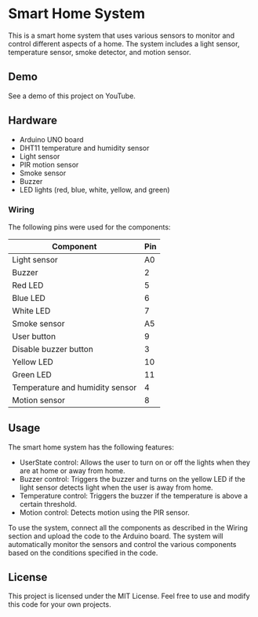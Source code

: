 # Smart Home System

This is a smart home system that uses various sensors to monitor and control different aspects of a home. The system includes a light sensor, temperature sensor, smoke detector, and motion sensor.

## Demo
See a demo of this project on YouTube.

## Hardware
- Arduino UNO board
- DHT11 temperature and humidity sensor
- Light sensor
- PIR motion sensor
- Smoke sensor
- Buzzer
- LED lights (red, blue, white, yellow, and green)

### Wiring
The following pins were used for the components:

| Component | Pin |
|-----------|-----|
| Light sensor | A0 |
| Buzzer | 2 |
| Red LED | 5 |
| Blue LED | 6 |
| White LED | 7 |
| Smoke sensor | A5 |
| User button | 9 |
| Disable buzzer button | 3 |
| Yellow LED | 10 |
| Green LED | 11 |
| Temperature and humidity sensor | 4 |
| Motion sensor | 8 |

## Usage
The smart home system has the following features:

- UserState control: Allows the user to turn on or off the lights when they are at home or away from home.
- Buzzer control: Triggers the buzzer and turns on the yellow LED if the light sensor detects light when the user is away from home.
- Temperature control: Triggers the buzzer if the temperature is above a certain threshold.
- Motion control: Detects motion using the PIR sensor.

To use the system, connect all the components as described in the Wiring section and upload the code to the Arduino board. The system will automatically monitor the sensors and control the various components based on the conditions specified in the code.

## License
This project is licensed under the MIT License. Feel free to use and modify this code for your own projects.
